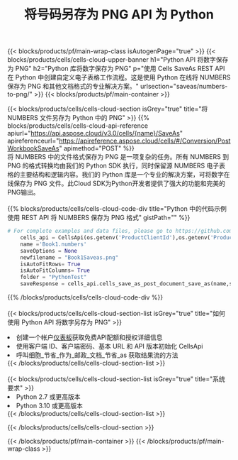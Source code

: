 ﻿---
title: 将号码另存为 PNG API 为 Python
description: 使用Aspose.Cells Cloud SDK for Python将NUMBERS格式文件保存为PNG格式文件。
url: /zh/python/saveas/numbers-to-png/
---
{{< blocks/products/pf/main-wrap-class isAutogenPage="true" >}}
{{< blocks/products/cells/cells-cloud-upper-banner h1="Python API 将数字保存为 PNG" h2="Python 库将数字保存为 PNG" p="使用 Cells SaveAs REST API 在 Python 中创建自定义电子表格工作流程。这是使用 Python 在线将 NUMBERS 保存为 PNG 和其他文档格式的专业解决方案。" urlsection="saveas/numbers-to-png/" >}}
{{< blocks/products/pf/main-container >}}

{{< blocks/products/cells/cells-cloud-section isGrey="true" title="将 NUMBERS 文件另存为 Python 中的 PNG" >}}
{{% blocks/products/cells/cells-cloud-api-reference apiurl="https://api.aspose.cloud/v3.0/cells/{name}/SaveAs" apireferenceurl="https://apireference.aspose.cloud/cells/#/Conversion/PostWorkbookSaveAs" apimethod="POST" %}}
<br/>
将 NUMBERS 中的文件格式保存为 PNG 是一项复杂的任务。所有 NUMBERS 到 PNG 的格式转换均由我们的 Python SDK 执行，同时保留源 NUMBERS 电子表格的主要结构和逻辑内容。我们的 Python 库是一个专业的解决方案，可将数字在线保存为 PNG 文件。此Cloud SDK为Python开发者提供了强大的功能和完美的PNG输出。
<br/>
<br/>
{{% blocks/products/cells/cells-cloud-code-div title="Python 中的代码示例使用 REST API 将 NUMBERS 保存为 PNG 格式" gistPath="" %}}
  
```python
# For complete examples and data files, please go to https://github.com/aspose-cells-cloud/aspose-cells-cloud-python/
    cells_api = CellsApi(os.getenv('ProductClientId'),os.getenv('ProductClientSecret'))
    name ='Book1.numbers'    
    saveOptions = None
    newfilename = "Book1Saveas.png"
    isAutoFitRows= True
    isAutoFitColumns= True
    folder = "PythonTest"
    saveResponse = cells_api.cells_save_as_post_document_save_as(name,save_options=saveOptions, newfilename=(folder +'/' + newfilename),folder=folder)
```
  
{{% /blocks/products/cells/cells-cloud-code-div %}}
<br/>
<br/>
{{< blocks/products/cells/cells-cloud-section-list isGrey="true" title="如何使用 Python API 将数字另存为 PNG" >}}
<li>创建一个帐户<a href="https://dashboard.aspose.cloud/">仪表板</a>获取免费API配额和授权详细信息</li>
<li>使用客户端 ID、客户端密码、基本 URL 和 API 版本初始化 CellsApi</li>
<li>呼叫细胞_节省_作为_邮政_文档_节省_as 获取结果流的方法</li>
{{< /blocks/products/cells/cells-cloud-section-list >}}
<br/>
<br/>
{{< blocks/products/cells/cells-cloud-section-list isGrey="true" title="系统要求" >}}
<li>Python 2.7 或更高版本</li>
<li>Python 3.10 或更高版本</li>
{{< /blocks/products/cells/cells-cloud-section-list >}}

{{< /blocks/products/cells/cells-cloud-section >}}

{{< /blocks/products/pf/main-container >}}
{{< /blocks/products/pf/main-wrap-class >}}
